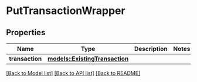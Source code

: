 # PutTransactionWrapper

## Properties

Name | Type | Description | Notes
------------ | ------------- | ------------- | -------------
**transaction** | [**models::ExistingTransaction**](ExistingTransaction.md) |  | 

[[Back to Model list]](../README.md#documentation-for-models) [[Back to API list]](../README.md#documentation-for-api-endpoints) [[Back to README]](../README.md)


